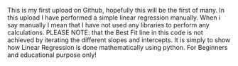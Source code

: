 This is my first upload on Github, hopefully this will be the first of many.
In this upload I have performed a simple linear regression manually.
When i say manually I mean that I have not used any libraries to perform any calculations.
PLEASE NOTE: that the Best Fit line in this code is not achieved by iterating the different slopes and intercepts. 
It is simply to show how Linear Regression is done mathematically using python. 
For Beginners and educational purpose only!
